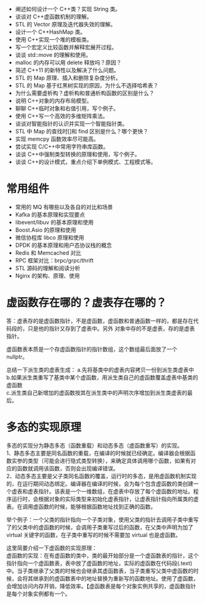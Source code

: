 - 阐述如何设计一个 C++类？实现 String 类。
- 谈谈对 C++虚函数机制的理解。
- STL 的 Vector 原理及迭代器失效的理解。
- 设计一个 C++HashMap 类。
- 使用 C++实现一个堆的模板类。
- 写一个宏定义比较函数并解释宏展开过程。
- 谈谈 std::move 的理解和使用。
- malloc 的内存可以用 delete 释放吗？原因？
- 简述 C++11 的新特性以及解决了什么问题。
- STL 的 Map 原理、插入和删除复杂度分析。
- STL 的 Map 基于红黑树实现的原因，为什么不选择哈希表？
- 为什么需要虚析构？虚析构和普通析构函数的区别是什么？
- 说明 C++对象的内存布局模型。
- 聊聊 C++临时对象和右值引用，写个例子。
- 使用 C++写一个高效的多维矩阵乘法。
- 谈谈对智能指针的认识并实现一个智能指针类。
- STL 中 Map 的查找时[]和 find 区别是什么？哪个更快？
- 实现 memcpy 函数效率尽可能高。
- 尝试实现 C/C++中常用字符串库函数。
- 谈谈 C++中强制类型转换的原理和使用，写个例子。
- 谈谈 C++的设计模式，重点介绍下单例模式、工程模式等。

# 常用组件

- 常用的 MQ 有哪些以及各自的对比和场景
- Kafka 的基本原理和实现要点
- libevent/libuv 的基本原理和使用
- Boost.Asio 的原理和使用
- 微信协程库 libco 原理和使用
- DPDK 的基本原理和用户态协议栈的概念
- Redis 和 Memcached 对比
- RPC 框架对比：brpc/grpc/thrift
- STL 源码的理解和阅读分析
- Nginx 的架构、原理、使用

# 虚函数存在哪的？虚表存在哪的？

答：虚表存的是虚函数指针，不是虚函数，虚函数和普通函数一样的，都是存在代码段的，只是他的指针又存到了虚表中。另外
对象中存的不是虚表，存的是虚表指针。

虚函数表本质是一个存虚函数指针的指针数组，这个数组最后面放了一个 nullptr。

总结一下派生类的虚表生成：
a.先将基类中的虚表内容拷贝一份到派生类虚表中  
b.如果派生类重写了基类中某个虚函数，用派生类自己的虚函数覆盖虚表中基类的虚函数  
c.派生类自己新增加的虚函数按其在派生类中的声明次序增加到派生类虚表的最后。

# 多态的实现原理

多态的实现分为静态多态（函数重载）和动态多态（虚函数重写）的实现。  
1、静态多态主要是同名函数的重载，在编译的时候就已经确定。编译器会根据函数实参的类型（可能会进行隐式类型转换），来确定具体调用哪个函数，如果有对应的函数就调用该函数，否则会出现编译错误。  
2、动态多态主要是父子类同名函数的覆盖，运行时的多态，是用虚函数机制实现的，在运行期间动态绑定。编译器在编译的时候，会为每个包含虚函数的类创建一个虚表和虚表指针。该表是一个一维数组，在虚表中存放了每个虚函数的地址。程序运行时，会根据对象的实际类型来初始化虚表指针，让虚表指针指向所属类的虚表。在调用虚函数的时候，能够根据函数地址找到正确的函数。

举个例子：一个父类的指针指向一个子类对象，使用父类的指针去调用子类中重写了的父类中的虚函数的时候，会调用子类重写过后的函数，在父类中声明为加了 virtual 关键字的函数，在子类中重写的时候不需要加 virtual 也是虚函数。

这里简要介绍一下虚函数的实现原理：  
虚函数的实现：在有虚函数的类中，类的最开始部分是一个虚函数表的指针，这个指针指向一个虚函数表，表中放了虚函数的地址，实际的虚函数在代码段(.text)中。当子类继承了父类的时候也会继承其虚函数表，当子类重写父类中虚函数的时候，会将其继承到的虚函数表中的地址替换为重新写的函数地址。使用了虚函数，会增加访问内存开销，降低效率。【虚函数表是每个对象实例共享的，虚函数指针是每个对象实例都有一个。
